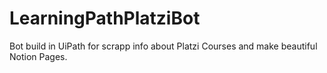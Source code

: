 # LearningPathPlatziBot
Bot build in UiPath for scrapp info about Platzi Courses and make beautiful Notion Pages.
